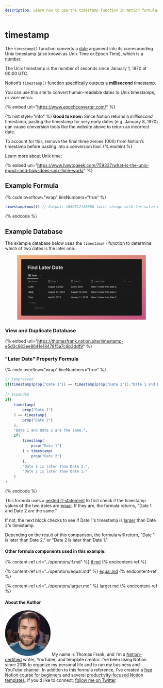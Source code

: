 ```yaml
---
description: Learn how to use the timestamp function in Notion formulas.
---
```


# timestamp

The `timestamp()` function converts a [date](../../formula-basics/data-types/date-data-type.md) argument into its corresponding Unix timestamp (also known as Unix Time or Epoch Time), which is a [number](../../formula-basics/data-types/number.md).

The Unix timestamp is the number of seconds since January 1, 1970 at 00:00 UTC.

Notion’s `timestamp()` function specifically outputs a **millisecond** timestamp.

You can use this site to convert human-readable dates to Unix timestamps, or vice-versa:

{% embed url="https://www.epochconverter.com/" %}

{% hint style="info" %}
**Good to know:** Since Notion returns a _millisecond_ timestamp, pasting the timestamp for very early dates (e.g. January 8, 1970) can cause conversion tools like the website above to return an incorrect date.

To account for this, remove the final three zeroes (000) from Notion’s timestamp before pasting into a conversion tool.
{% endhint %}

Learn more about Unix time:

{% embed url="https://www.howtogeek.com/759337/what-is-the-unix-epoch-and-how-does-unix-time-work/" %}

## Example Formula

{% code overflow="wrap" lineNumbers="true" %}
```jsx
timestamp(now()) // Output: 1656012120000 (will change with the value of now()
```
{% endcode %}

## Example Database

The example database below uses the `timestamp()` function to determine which of two dates is the later one.

<figure><img src="../../.gitbook/assets/Timestamp Function - Notion Formulas.png" alt=""><figcaption></figcaption></figure>

### View and Duplicate Database

{% embed url="https://thomasfrank.notion.site/timestamp-e5d3c683ee8641e18478f5a7c6b3ddf9" %}

### "Later Date" Property Formula

{% code overflow="wrap" lineNumbers="true" %}
```jsx
// Compressed
if(timestamp(prop("Date 1")) == timestamp(prop("Date 2")),"Date 1 and Date 2 are the same.",if(timestamp(prop("Date 1")) > timestamp(prop("Date 2")),"Date 1 is later than Date 2.","Date 2 is later than Date 1."))

// Expanded
if(
    timestamp(
        prop("Date 1")
    ) == timestamp(
        prop("Date 2")
    ),
    "Date 1 and Date 2 are the same.",
    if(
        timestamp(
            prop("Date 1")
        ) > timestamp(
            prop("Date 2")
        ),
        "Date 1 is later than Date 2.",
        "Date 2 is later than Date 1."
    )
)
```
{% endcode %}

This formula uses a [nested if-statement](../operators/if.md#nested-if-then-statements) to first check if the timestamp values of the two dates are [equal](../operators/equal.md). If they are, the formula returns, "Date 1 and Date 2 are the same."

If not, the next block checks to see if Date 1's timestamp is [larger](../operators/larger.md) than Date 2's timestamp.

Depending on the result of this comparison, the formula will return, "Date 1 is later than Date 2," or "Date 2 is later than Date 1."

#### Other formula components used in this example:

{% content-ref url="../operators/if.md" %}
[if.md](../operators/if.md)
{% endcontent-ref %}

{% content-ref url="../operators/equal.md" %}
[equal.md](../operators/equal.md)
{% endcontent-ref %}

{% content-ref url="../operators/larger.md" %}
[larger.md](../operators/larger.md)
{% endcontent-ref %}

#### About the Author

<img src="../../.gitbook/assets/Notion Fundamentals with Thomas Frank - Avatar 2021 compressed (1).png" alt="" data-size="line"> My name is Thomas Frank, and I'm a [Notion-certified](https://www.credly.com/badges/95fae13a-17bf-4b4a-a3d2-d58c8a3e6a2a/public\_url) writer, YouTuber, and template creator. I've been using Notion since 2018 to organize my personal life and to run my business and YouTube channel. In addition to this formula reference, I've created a [free Notion course for beginners](https://thomasjfrank.com/fundamentals/) and several [productivity-focused Notion templates](https://thomasjfrank.com/templates/). If you'd like to connect, [follow me on Twitter](https://twitter.com/TomFrankly).
